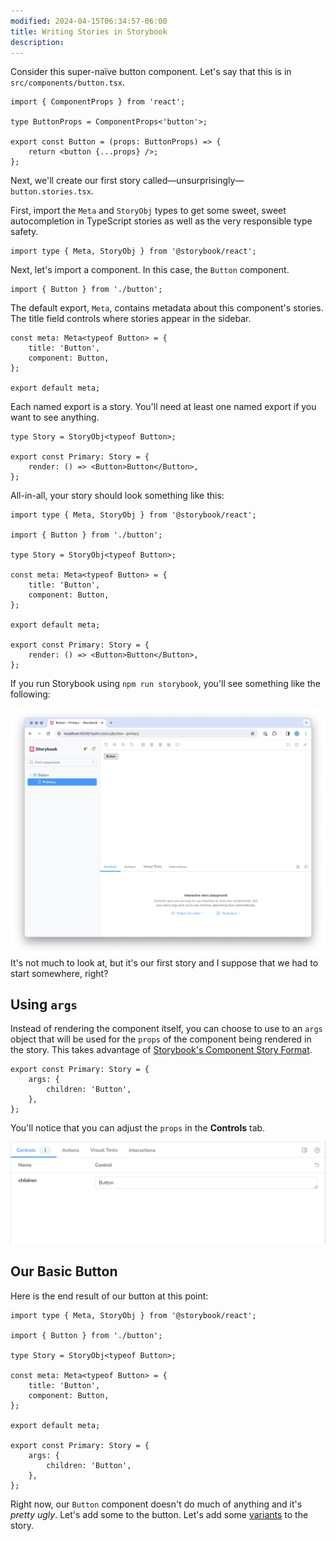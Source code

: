 ```yaml
---
modified: 2024-04-15T06:34:57-06:00
title: Writing Stories in Storybook
description:
---
```


Consider this super-naïve button component. Let's say that this is in `src/components/button.tsx`.

```tsx
import { ComponentProps } from 'react';

type ButtonProps = ComponentProps<'button'>;

export const Button = (props: ButtonProps) => {
	return <button {...props} />;
};
```

Next, we'll create our first story called—unsurprisingly—`button.stories.tsx`.

First, import the `Meta` and `StoryObj` types to get some sweet, sweet autocompletion in TypeScript stories as well as the very responsible type safety.

```tsx
import type { Meta, StoryObj } from '@storybook/react';
```

Next, let's import a component. In this case, the `Button` component.

```tsx
import { Button } from './button';
```

The default export, `Meta`, contains metadata about this component's stories. The title field controls where stories appear in the sidebar.

```tsx
const meta: Meta<typeof Button> = {
	title: 'Button',
	component: Button,
};

export default meta;
```

Each named export is a story. You'll need at least one named export if you want to see anything.

```tsx
type Story = StoryObj<typeof Button>;

export const Primary: Story = {
	render: () => <Button>Button</Button>,
};
```

All-in-all, your story should look something like this:

```tsx
import type { Meta, StoryObj } from '@storybook/react';

import { Button } from './button';

type Story = StoryObj<typeof Button>;

const meta: Meta<typeof Button> = {
	title: 'Button',
	component: Button,
};

export default meta;

export const Primary: Story = {
	render: () => <Button>Button</Button>,
};
```

If you run Storybook using `npm run storybook`, you'll see something like the following:

![A basic button story in Storybook](assets/storybook-basic-button-story.png)
It's not much to look at, but it's our first story and I suppose that we had to start somewhere, right?

## Using `args`

Instead of rendering the component itself, you can choose to use to an `args` object that will be used for the `props` of the component being rendered in the story. This takes advantage of [Storybook's Component Story Format](https://storybook.js.org/docs/api/csf).

```tsx
export const Primary: Story = {
	args: {
		children: 'Button',
	},
};
```

You'll notice that you can adjust the `props` in the **Controls** tab.

![A basic implementation of controls in Storybook](assets/storybook-basic-button-props.png)

## Our Basic Button

Here is the end result of our button at this point:

```tsx
import type { Meta, StoryObj } from '@storybook/react';

import { Button } from './button';

type Story = StoryObj<typeof Button>;

const meta: Meta<typeof Button> = {
	title: 'Button',
	component: Button,
};

export default meta;

export const Primary: Story = {
	args: {
		children: 'Button',
	},
};
```

Right now, our `Button` component doesn't do much of anything and it's _pretty ugly_. Let's add some to the button. Let's add some [variants](adding-variants.md) to the story.
